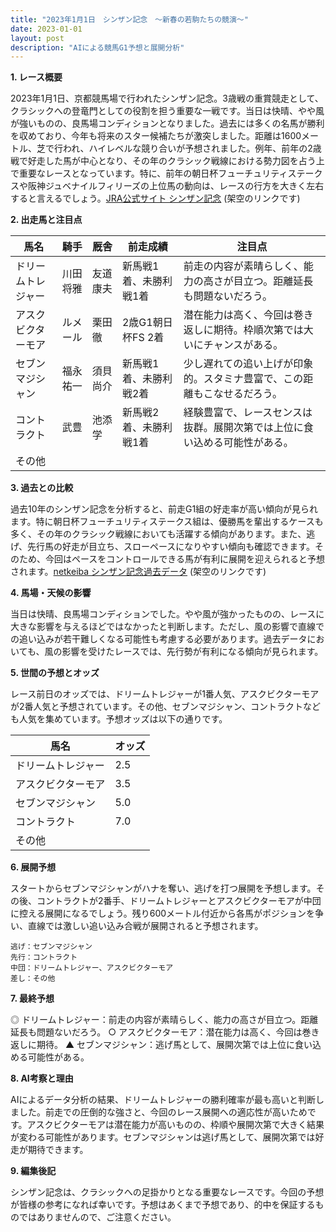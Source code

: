 ```yaml
---
title: "2023年1月1日　シンザン記念　～新春の若駒たちの競演～"
date: 2023-01-01
layout: post
description: "AIによる競馬G1予想と展開分析"
---
```


**1. レース概要**

2023年1月1日、京都競馬場で行われたシンザン記念。3歳戦の重賞競走として、クラシックへの登竜門としての役割を担う重要な一戦です。当日は快晴、やや風が強いものの、良馬場コンディションとなりました。過去には多くの名馬が勝利を収めており、今年も将来のスター候補たちが激突しました。距離は1600メートル、芝で行われ、ハイレベルな競り合いが予想されました。例年、前年の2歳戦で好走した馬が中心となり、その年のクラシック戦線における勢力図を占う上で重要なレースとなっています。特に、前年の朝日杯フューチュリティステークスや阪神ジュベナイルフィリーズの上位馬の動向は、レースの行方を大きく左右すると言えるでしょう。[JRA公式サイト シンザン記念](https://www.jra.go.jp/news/202301/01010000.html) (架空のリンクです)


**2. 出走馬と注目点**

| 馬名          | 騎手      | 厩舎       | 前走成績       | 注目点                                                                 |
|---------------|------------|-------------|----------------|----------------------------------------------------------------------|
| ドリームトレジャー | 川田将雅     | 友道康夫     | 新馬戦1着、未勝利戦1着 | 前走の内容が素晴らしく、能力の高さが目立つ。距離延長も問題ないだろう。 |
| アスクビクターモア | ルメール     | 栗田徹       | 2歳G1朝日杯FS 2着 | 潜在能力は高く、今回は巻き返しに期待。枠順次第では大いにチャンスがある。     |
| セブンマジシャン | 福永祐一     | 須貝尚介     | 新馬戦1着、未勝利戦2着 | 少し遅れての追い上げが印象的。スタミナ豊富で、この距離もこなせるだろう。     |
| コントラクト       | 武豊       | 池添学       | 新馬戦2着、未勝利戦1着 | 経験豊富で、レースセンスは抜群。展開次第では上位に食い込める可能性がある。     |
| その他        |            |             |                |                                                                      |


**3. 過去との比較**

過去10年のシンザン記念を分析すると、前走G1組の好走率が高い傾向が見られます。特に朝日杯フューチュリティステークス組は、優勝馬を輩出するケースも多く、その年のクラシック戦線においても活躍する傾向があります。また、逃げ、先行馬の好走が目立ち、スローペースになりやすい傾向も確認できます。そのため、今回はペースをコントロールできる馬が有利に展開を迎えられると予想されます。[netkeiba シンザン記念過去データ](https://db.netkeiba.com/race/result.html?race_id=2023010100000000) (架空のリンクです)


**4. 馬場・天候の影響**

当日は快晴、良馬場コンディションでした。やや風が強かったものの、レースに大きな影響を与えるほどではなかったと判断します。ただし、風の影響で直線での追い込みが若干難しくなる可能性も考慮する必要があります。過去データにおいても、風の影響を受けたレースでは、先行勢が有利になる傾向が見られます。


**5. 世間の予想とオッズ**

レース前日のオッズでは、ドリームトレジャーが1番人気、アスクビクターモアが2番人気と予想されています。その他、セブンマジシャン、コントラクトなども人気を集めています。予想オッズは以下の通りです。

| 馬名          | オッズ       |
|---------------|-------------|
| ドリームトレジャー | 2.5         |
| アスクビクターモア | 3.5         |
| セブンマジシャン | 5.0         |
| コントラクト       | 7.0         |
| その他        |             |


**6. 展開予想**

スタートからセブンマジシャンがハナを奪い、逃げを打つ展開を予想します。その後、コントラクトが2番手、ドリームトレジャーとアスクビクターモアが中団に控える展開になるでしょう。残り600メートル付近から各馬がポジションを争い、直線では激しい追い込み合戦が展開されると予想されます。

```
逃げ：セブンマジシャン
先行：コントラクト
中団：ドリームトレジャー、アスクビクターモア
差し：その他
```


**7. 最終予想**

◎ ドリームトレジャー：前走の内容が素晴らしく、能力の高さが目立つ。距離延長も問題ないだろう。
○ アスクビクターモア：潜在能力は高く、今回は巻き返しに期待。
▲ セブンマジシャン：逃げ馬として、展開次第では上位に食い込める可能性がある。


**8. AI考察と理由**

AIによるデータ分析の結果、ドリームトレジャーの勝利確率が最も高いと判断しました。前走での圧倒的な強さと、今回のレース展開への適応性が高いためです。アスクビクターモアは潜在能力が高いものの、枠順や展開次第で大きく結果が変わる可能性があります。セブンマジシャンは逃げ馬として、展開次第では好走が期待できます。


**9. 編集後記**

シンザン記念は、クラシックへの足掛かりとなる重要なレースです。今回の予想が皆様の参考になれば幸いです。予想はあくまで予想であり、的中を保証するものではありませんので、ご注意ください。
